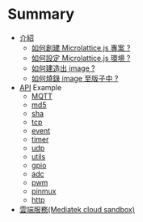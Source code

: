 # Summary
* [介紹](intro/README.md)
  * [如何創建 Microlattice.js 專案 ?](intro/README.md)
  * [如何設定 Microlattice.js 環境 ?]()
  * [如何建造出 image ?]()
  * [如何燒錄 image 至版子中 ?]()
* [API](api/README.md) Example
  * [MQTT](api/mqtt.md)
  * [md5](api/md5.md)
  * [sha](api/sha.md)
  * [tcp](api/tcp.md)
  * [event](api/event.md)
  * [timer](api/timer.md)
  * [udp](api/udp.md)
  * [utils](api/utils.md)
  * [gpio](api/gpio.md)
  * [adc](api/adc.md)
  * [pwm](api/intro.md)
  * [pinmux](api/pinmux.md)
  * [http](api/http.md)
* [雲端服務(Mediatek cloud sandbox)](cloud/README.md)